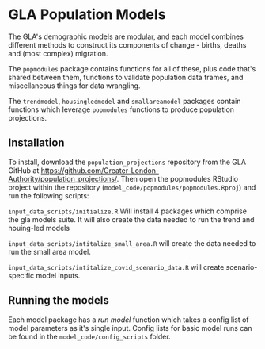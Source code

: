 # GLA Population Models

The GLA's demographic models are modular, and each model combines different methods to construct its components of change - births, deaths and (most complex) migration.

The `popmodules` package contains functions for all of these, plus code that's shared between them, functions to validate population data frames, and miscellaneous things for data wrangling.

The `trendmodel`, `housingledmodel` and `smallareamodel` packages contain functions which leverage
`popmodules` functions to produce population projections.



## Installation

To install, download the `population_projections` repository from the GLA GitHub at https://github.com/Greater-London-Authority/population_projections/. Then open the popmodules RStudio project within the repository (`model_code/popmodules/popmodules.Rproj`) and run the following scripts:

`input_data_scripts/initialize.R` Will install 4 packages which comprise the gla models suite. It will also create the data needed to run the trend and houing-led models

`input_data_scripts/intitalize_small_area.R` will create the data needed to run the small area model.

`input_data_scripts/intitalize_covid_scenario_data.R` will create scenario-specific model inputs.



## Running the models

Each model package has a *run model* function which takes a config list of model parameters as it's single input. Config lists for basic model runs can be found in the `model_code/config_scripts` folder.

